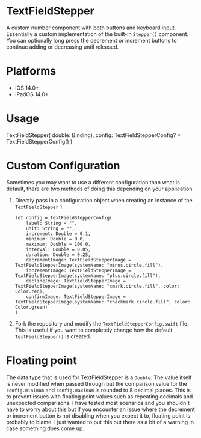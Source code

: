 
# TextFieldStepper
A custom number component with both buttons and keyboard input. Essentially a custom implementation of the built-in `Stepper()` component. You can optionally long press the decrement or increment buttons to continue adding or decreasing until released.  

# Platforms
- iOS 14.0+
- iPadOS 14.0+

# Usage
TextFieldStepper(
    double: Binding<Double>), 
    config: TextFieldStepperConfig? = TextFieldStepperConfig()
)

# Custom Configuration
Sometimes you may want to use a different configuration than what is default, there are two methods of doing this depending on your application.
1. Directly pass in a configuration object when creating an instance of the `TextFieldStepper`
    1.
    ```
    let config = TextFieldStepperConfig(
        label: String = "",
        unit: String = "",
        increment: Double = 0.1,
        minimum: Double = 0.0,
        maximum: Double = 100.0,
        interval: Double = 0.05,
        duration: Double = 0.25,
        decrementImage: TextFieldStepperImage = TextFieldStepperImage(systemName: "minus.circle.fill"),
        incrementImage: TextFieldStepperImage = TextFieldStepperImage(systemName: "plus.circle.fill"),
        declineImage: TextFieldStepperImage = TextFieldStepperImage(systemName: "xmark.circle.fill", color: Color.red),
        confirmImage: TextFieldStepperImage = TextFieldStepperImage(systemName: "checkmark.circle.fill", color: Color.green)
    )
    ```
2. Fork the repository and modify the `TextFieldStepperConfig.swift` file. This is useful if you want to completely change how the default `TextFieldStepper()` is created. 

# Floating point
The data type that is used for TextFieldStepper is a `Double`. The value itself is never modified when passed through but the comparison value for the `config.minimum` and `config.maximum` is rounded to 8 decimal places. This is to prevent issues with floating point values such as repeating decimals and unexpected comparisons. I have tested most scenarios and you shouldn't have to worry about this but if you encounter an issue where the decrement or increment button is not disabling when you expect it to, floating point is probably to blame. I just wanted to put this out there as a bit of a warning in case something does come up.

